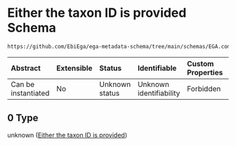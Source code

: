 # Either the taxon ID is provided Schema

```txt
https://github.com/EbiEga/ega-metadata-schema/tree/main/schemas/EGA.common-definitions.json#/definitions/organism_descriptor/anyOf/0
```



| Abstract            | Extensible | Status         | Identifiable            | Custom Properties | Additional Properties | Access Restrictions | Defined In                                                                                |
| :------------------ | :--------- | :------------- | :---------------------- | :---------------- | :-------------------- | :------------------ | :---------------------------------------------------------------------------------------- |
| Can be instantiated | No         | Unknown status | Unknown identifiability | Forbidden         | Allowed               | none                | [EGA.common-definitions.json*](../out/EGA.common-definitions.json "open original schema") |

## 0 Type

unknown ([Either the taxon ID is provided](ega-2-definitions-organism-obi0100026-descriptor-block-anyof-either-the-taxon-id-is-provided.md))
